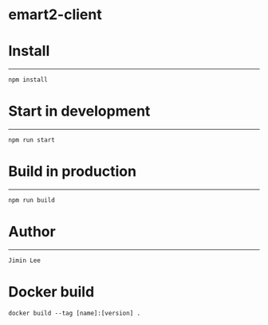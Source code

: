 # emart2-client

# Install

---

`npm install`

# Start in development

---

`npm run start`

# Build in production

---

`npm run build`

# Author

---

`Jimin Lee`

# Docker build

`docker build --tag [name]:[version] .`
